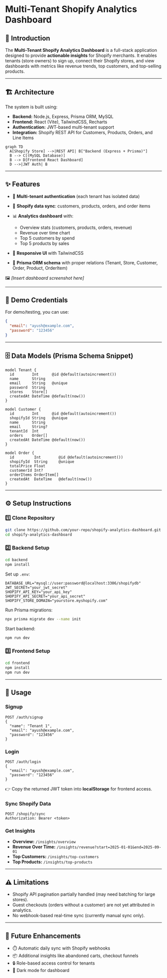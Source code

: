 # Multi-Tenant Shopify Analytics Dashboard

## 📌 Introduction

The **Multi-Tenant Shopify Analytics Dashboard** is a full-stack application designed to provide **actionable insights** for Shopify merchants.
It enables tenants (store owners) to sign up, connect their Shopify stores, and view dashboards with metrics like revenue trends, top customers, and top-selling products.

---

## 🏗️ Architecture

The system is built using:

* **Backend:** Node.js, Express, Prisma ORM, MySQL
* **Frontend:** React (Vite), TailwindCSS, Recharts
* **Authentication:** JWT-based multi-tenant support
* **Integration:** Shopify REST API for Customers, Products, Orders, and Line Items

```mermaid
graph TD
  A[Shopify Store] -->|REST API| B["Backend (Express + Prisma)"]
  B --> C[(MySQL Database)]
  B --> D[Frontend React Dashboard]
  D -->|JWT Auth| B
```

---

## ✨ Features

* 🔑 **Multi-tenant authentication** (each tenant has isolated data)
* 🔄 **Shopify data sync**: customers, products, orders, and order items
* 📊 **Analytics dashboard** with:

  * Overview stats (customers, products, orders, revenue)
  * Revenue over time chart
  * Top 5 customers by spend
  * Top 5 products by sales
* 🎨 **Responsive UI** with TailwindCSS
* 📂 **Prisma ORM schema** with proper relations (Tenant, Store, Customer, Order, Product, OrderItem)

🖼️ *\[Insert dashboard screenshot here]*

---

## 🔑 Demo Credentials

For demo/testing, you can use:

```json
{
  "email": "ayush@example.com",
  "password": "123456"
}
```

---

## 🗄️ Data Models (Prisma Schema Snippet)

```prisma
model Tenant {
  id        Int      @id @default(autoincrement())
  name      String
  email     String   @unique
  password  String
  stores    Store[]
  createdAt DateTime @default(now())
}

model Customer {
  id        Int      @id @default(autoincrement())
  shopifyId String   @unique
  name      String
  email     String?
  tenantId  Int
  orders    Order[]
  createdAt DateTime @default(now())
}

model Order {
  id         Int        @id @default(autoincrement())
  shopifyId  String     @unique
  totalPrice Float
  customerId Int?
  orderItems OrderItem[]
  createdAt  DateTime   @default(now())
}
```

---

## ⚙️ Setup Instructions

### 1️⃣ Clone Repository

```bash
git clone https://github.com/your-repo/shopify-analytics-dashboard.git
cd shopify-analytics-dashboard
```

### 2️⃣ Backend Setup

```bash
cd backend
npm install
```

Set up `.env`:

```env
DATABASE_URL="mysql://user:password@localhost:3306/shopifydb"
JWT_SECRET="your_jwt_secret"
SHOPIFY_API_KEY="your_api_key"
SHOPIFY_API_SECRET="your_api_secret"
SHOPIFY_STORE_DOMAIN="yourstore.myshopify.com"
```

Run Prisma migrations:

```bash
npx prisma migrate dev --name init
```

Start backend:

```bash
npm run dev
```

### 3️⃣ Frontend Setup

```bash
cd frontend
npm install
npm run dev
```

---

## 🚀 Usage

### Signup

```http
POST /auth/signup
{
  "name": "Tenant 1",
  "email": "ayush@example.com",
  "password": "123456"
}
```

### Login

```http
POST /auth/login
{
  "email": "ayush@example.com",
  "password": "123456"
}
```

👉 Copy the returned JWT token into **localStorage** for frontend access.

### Sync Shopify Data

```http
POST /shopify/sync
Authorization: Bearer <token>
```

### Get Insights

* **Overview:** `/insights/overview`
* **Revenue Over Time:** `/insights/revenue?start=2025-01-01&end=2025-09-01`
* **Top Customers:** `/insights/top-customers`
* **Top Products:** `/insights/top-products`

---

## ⚠️ Limitations

* Shopify API pagination partially handled (may need batching for large stores).
* Guest checkouts (orders without a customer) are not yet attributed in analytics.
* No webhook-based real-time sync (currently manual sync only).

---

## 🚀 Future Enhancements

* ⏱️ Automatic daily sync with Shopify webhooks
* 📦 Additional insights like abandoned carts, checkout funnels
* 🔒 Role-based access control for tenants
* 🌙 Dark mode for dashboard
